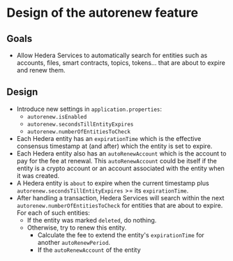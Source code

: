 # Design of the autorenew feature

## Goals
-	Allow Hedera Services to automatically search for entities such as accounts, files, smart contracts, topics, tokens... that are about to expire and renew them.

## Design
- Introduce new settings in `application.properties`:
  * `autorenew.isEnabled`
  * `autorenew.secondsTillEntityExpires`
  * `autorenew.numberOfEntitiesToCheck`
- Each Hedera entity has an `expirationTime` which is the effective consensus timestamp at (and after) which the entity is set to expire.
- Each Hedera entity also has an `autoRenewAccount` which is the account to pay for the fee at renewal. This `autoRenewAccount` could be itself if the entity is a crypto account or an account associated with the entity when it was created.
- A Hedera entity is `about` to expire when the current timestamp plus `autorenew.secondsTillEntityExpires` >= its `expirationTime`.
- After handling a transaction, Hedera Services will search within the next `autorenew.numberOfEntitiesToCheck` for entities that are about to expire. For each of such entities:
  * If the entity was marked `deleted`, do nothing.
  * Otherwise, try to renew this entity.
    + Calculate the fee to extend the entity's `expirationTime` for another `autoRenewPeriod`.
    + If the `autoRenewAccount` of the entity
